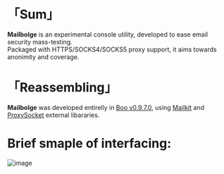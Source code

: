 # 「Sum」
__Mailbolge__ is an experimental console utility, developed to ease email security mass-testing.  
Packaged with HTTPS/SOCKS4/SOCKS5 proxy support, it aims towards anonimity and coverage.

# 「Reassembling」
__Mailbolge__ was developed entirelly in [Boo v0.9.7.0](https://github.com/boo-lang/boo), using [Mailkit](https://github.com/jstedfast/MailKit) and [ProxySocket](https://github.com/poma/ProxySocket) external libararies.

# Brief smaple of interfacing:
![image](https://user-images.githubusercontent.com/8768470/43733868-b1fb5de4-99be-11e8-81e7-84e5147d51cf.png)
